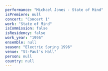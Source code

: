```yaml
---
performance: "Michael Jones - State of Mind"
isPremiere: null
concert: "Concert 1"
work: "State of Mind"
isCommission: false
isResidency: false
work_year: "1996"
ensemble: null
season: "Electric Spring 1996"
venue: "St-Paul's Hall"
person: null
country: null
---
```


